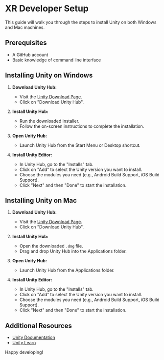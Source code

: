 
# XR Developer Setup

This guide will walk you through the steps to install Unity on both Windows and Mac machines.

## Prerequisites

- A GitHub account
- Basic knowledge of command line interface

## Installing Unity on Windows

1. **Download Unity Hub:**
    - Visit the [Unity Download Page](https://unity3d.com/get-unity/download).
    - Click on "Download Unity Hub".

2. **Install Unity Hub:**
    - Run the downloaded installer.
    - Follow the on-screen instructions to complete the installation.

3. **Open Unity Hub:**
    - Launch Unity Hub from the Start Menu or Desktop shortcut.

4. **Install Unity Editor:**
    - In Unity Hub, go to the "Installs" tab.
    - Click on "Add" to select the Unity version you want to install.
    - Choose the modules you need (e.g., Android Build Support, iOS Build Support).
    - Click "Next" and then "Done" to start the installation.

## Installing Unity on Mac

1. **Download Unity Hub:**
    - Visit the [Unity Download Page](https://unity3d.com/get-unity/download).
    - Click on "Download Unity Hub".

2. **Install Unity Hub:**
    - Open the downloaded `.dmg` file.
    - Drag and drop Unity Hub into the Applications folder.

3. **Open Unity Hub:**
    - Launch Unity Hub from the Applications folder.

4. **Install Unity Editor:**
    - In Unity Hub, go to the "Installs" tab.
    - Click on "Add" to select the Unity version you want to install.
    - Choose the modules you need (e.g., Android Build Support, iOS Build Support).
    - Click "Next" and then "Done" to start the installation.

## Additional Resources

- [Unity Documentation](https://docs.unity3d.com/Manual/index.html)
- [Unity Learn](https://learn.unity.com/)

Happy developing!